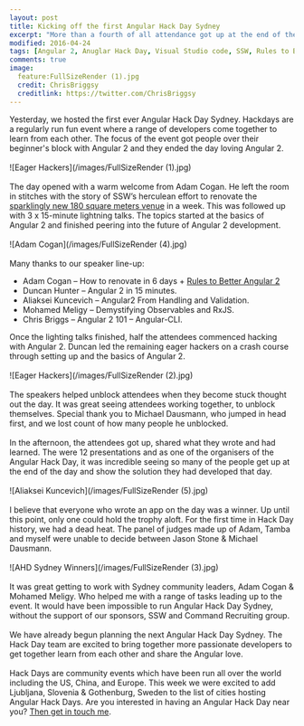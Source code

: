 ```yaml
---
layout: post
title: Kicking off the first Angular Hack Day Sydney
excerpt: "More than a fourth of all attendance got up at the end of the day and showed the angular apps they had developed on that day."
modified: 2016-04-24
tags: [Angular 2, Anuglar Hack Day, Visual Studio code, SSW, Rules to Better Angular 2]
comments: true
image:
  feature:FullSizeRender (1).jpg
  credit: ChrisBriggsy
  creditlink: https://twitter.com/ChrisBriggsy
---
```


Yesterday, we hosted the first ever Angular Hack Day Sydney. Hackdays are a regularly run fun event where a range of developers come together to learn from each other. The focus of the event got people over their beginner's block with Angular 2 and they ended the day loving Angular 2.
<br><br>
![Eager Hackers](/images/FullSizeRender (1).jpg)
<br><br>The day opened with a warm welcome from Adam Cogan. He left the room in stitches with the story of SSW’s herculean effort to renovate the [sparklingly new 180 square meters venue](https://www.ssw.com.au/ssw/Events/Venues/Hire-Conference-Room.aspx) in a week. This was followed up with 3 x 15-minute lightning talks. The topics started at the basics of Angular 2 and finished peering into the future of Angular 2 development.
<br><br>
![Adam Cogan](/images/FullSizeRender (4).jpg)
<br><br>Many thanks to our speaker line-up:

* Adam Cogan – How to renovate in 6 days + [Rules to Better Angular 2](https://rules.ssw.com.au/rules-to-better-angular-2)
* Duncan Hunter – Angular 2 in 15 minutes.
* Aliaksei Kuncevich – Angular2 From Handling and Validation.
* Mohamed Meligy – Demystifying Observables and RxJS.
* Chris Briggs – Angular 2 101 – Angular-CLI.

Once the lighting talks finished, half the attendees commenced hacking with Angular 2. Duncan led the remaining eager hackers on a crash course through setting up and the basics of Angular 2. 
<br><br>
![Eager Hackers](/images/FullSizeRender (2).jpg)
<br><br>The speakers helped unblock attendees when they become stuck thought out the day. It was great seeing attendees working together, to unblock themselves. Special thank you to Michael Dausmann, who jumped in head first, and we lost count of how many people he unblocked.
<br><br>In the afternoon, the attendees got up, shared what they wrote and had learned. The were 12 presentations and as one of the organisers of the Angular Hack Day, it was incredible seeing so many of the people get up at the end of the day and show the solution they had developed that day. 
<br><br>
![Aliaksei Kuncevich](/images/FullSizeRender (5).jpg)
<br><br>I believe that everyone who wrote an app on the day was a winner. Up until this point, only one could hold the trophy aloft. For the first time in Hack Day history, we had a dead heat. The panel of judges made up of Adam, Tamba and myself were unable to decide between Jason Stone & Michael Dausmann.
<br><br> 
![AHD Sydney Winners](/images/FullSizeRender (3).jpg)
<br><br>It was great getting to work with Sydney community leaders, Adam Cogan & Mohamed Meligy. Who helped me with a range of tasks leading up to the event. It would have been impossible to run Angular Hack Day Sydney, without the support of our sponsors, SSW and Command Recruiting group. <br><br>We have already begun planning the next Angular Hack Day Sydney.  The Hack Day team are excited to bring together more passionate developers to get together learn from each other and share the Angular love.<br><br>Hack Days are community events which have been run all over the world including the US, China, and Europe. This week we were excited to add Ljubljana, Slovenia & Gothenburg, Sweden to the list of cities hosting Angular Hack Days. Are you interested in having an Angular Hack Day near you? [Then get in touch me](http://angularhackday.com/angular-hack-day-near-you/).